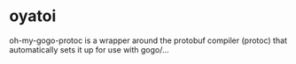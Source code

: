 # oyatoi
oh-my-gogo-protoc is a wrapper around the protobuf compiler (protoc) that automatically sets it up for use with gogo/…
